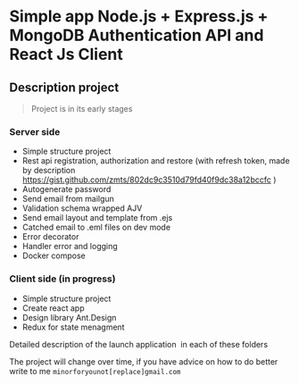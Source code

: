# Simple app Node.js + Express.js + MongoDB Authentication API and React Js Client

## Description project

> Project is in its early stages

### Server side

- Simple structure project
- Rest api registration, authorization and restore (with refresh token, made by description https://gist.github.com/zmts/802dc9c3510d79fd40f9dc38a12bccfc )
- Autogenerate password
- Send email from mailgun
- Validation schema wrapped AJV
- Send email layout and template from .ejs
- Catched email to .eml files on dev mode
- Error decorator
- Handler error and logging
- Docker compose

### Client side (in progress)

- Simple structure project
- Create react app
- Design library Ant.Design
- Redux for state menagment 

Detailed description of the launch application
 in each of these folders

The project will change over time, if you have advice on how to do better write to me `minorforyounot[replace]gmail.com`
